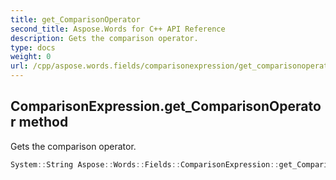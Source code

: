 ```yaml
---
title: get_ComparisonOperator
second_title: Aspose.Words for C++ API Reference
description: Gets the comparison operator. 
type: docs
weight: 0
url: /cpp/aspose.words.fields/comparisonexpression/get_comparisonoperator/
---
```

## ComparisonExpression.get_ComparisonOperator method


Gets the comparison operator.

```cpp
System::String Aspose::Words::Fields::ComparisonExpression::get_ComparisonOperator() const
```

